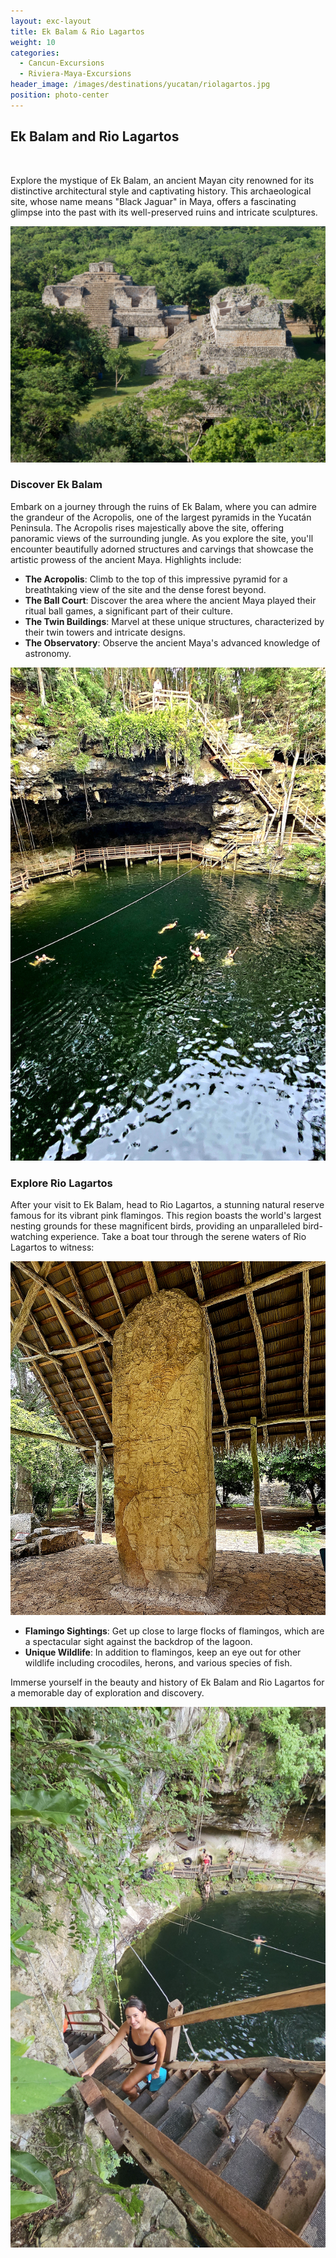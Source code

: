 ```yaml
---
layout: exc-layout
title: Ek Balam & Rio Lagartos
weight: 10
categories:
  - Cancun-Excursions
  - Riviera-Maya-Excursions
header_image: /images/destinations/yucatan/riolagartos.jpg
position: photo-center
---
```

## Ek Balam and Rio Lagartos

&nbsp;

Explore the mystique of Ek Balam, an ancient Mayan city renowned for its distinctive architectural style and captivating history. This archaeological site, whose name means "Black Jaguar" in Maya, offers a fascinating glimpse into the past with its well-preserved ruins and intricate sculptures.

![Ek Balam](/images/tours/ekbalam1.jpeg)

### Discover Ek Balam

Embark on a journey through the ruins of Ek Balam, where you can admire the grandeur of the Acropolis, one of the largest pyramids in the Yucatán Peninsula. The Acropolis rises majestically above the site, offering panoramic views of the surrounding jungle. As you explore the site, you'll encounter beautifully adorned structures and carvings that showcase the artistic prowess of the ancient Maya. Highlights include:

- **The Acropolis**: Climb to the top of this impressive pyramid for a breathtaking view of the site and the dense forest beyond.
- **The Ball Court**: Discover the area where the ancient Maya played their ritual ball games, a significant part of their culture.
- **The Twin Buildings**: Marvel at these unique structures, characterized by their twin towers and intricate designs.
- **The Observatory**: Observe the ancient Maya's advanced knowledge of astronomy.

![Ek Balam](/images/tours/ekbalam2.jpg)

### Explore Rio Lagartos

After your visit to Ek Balam, head to Rio Lagartos, a stunning natural reserve famous for its vibrant pink flamingos. This region boasts the world's largest nesting grounds for these magnificent birds, providing an unparalleled bird-watching experience. Take a boat tour through the serene waters of Rio Lagartos to witness:

![Ek Balam](/images/tours/ekbalam3.jpg)

- **Flamingo Sightings**: Get up close to large flocks of flamingos, which are a spectacular sight against the backdrop of the lagoon.
- **Unique Wildlife**: In addition to flamingos, keep an eye out for other wildlife including crocodiles, herons, and various species of fish.

Immerse yourself in the beauty and history of Ek Balam and Rio Lagartos for a memorable day of exploration and discovery.

![Ek Balam](/images/tours/ekbalam4.jpg)